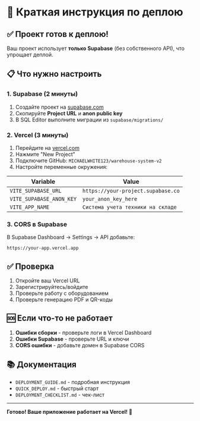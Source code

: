 # 🚀 Краткая инструкция по деплою

## ✅ Проект готов к деплою!

Ваш проект использует **только Supabase** (без собственного API), что упрощает деплой.

## 📋 Что нужно настроить

### 1. Supabase (2 минуты)
1. Создайте проект на [supabase.com](https://supabase.com)
2. Скопируйте **Project URL** и **anon public key**
3. В SQL Editor выполните миграции из `supabase/migrations/`

### 2. Vercel (3 минуты)
1. Перейдите на [vercel.com](https://vercel.com)
2. Нажмите "New Project"
3. Подключите GitHub: `MICHAELWHITE123/warehouse-system-v2`
4. Настройте переменные окружения:

| Variable | Value |
|----------|-------|
| `VITE_SUPABASE_URL` | `https://your-project.supabase.co` |
| `VITE_SUPABASE_ANON_KEY` | `your_anon_key_here` |
| `VITE_APP_NAME` | `Система учета техники на складе` |

### 3. CORS в Supabase
В Supabase Dashboard → Settings → API добавьте:
```
https://your-app.vercel.app
```

## ✅ Проверка

1. Откройте ваш Vercel URL
2. Зарегистрируйтесь/войдите
3. Проверьте работу с оборудованием
4. Проверьте генерацию PDF и QR-коды

## 🆘 Если что-то не работает

1. **Ошибки сборки** - проверьте логи в Vercel Dashboard
2. **Ошибки Supabase** - проверьте URL и ключи
3. **CORS ошибки** - добавьте домен в Supabase CORS

## 📚 Документация

- `DEPLOYMENT_GUIDE.md` - подробная инструкция
- `QUICK_DEPLOY.md` - быстрый старт
- `DEPLOYMENT_CHECKLIST.md` - чек-лист

---

**Готово! Ваше приложение работает на Vercel! 🎉**
